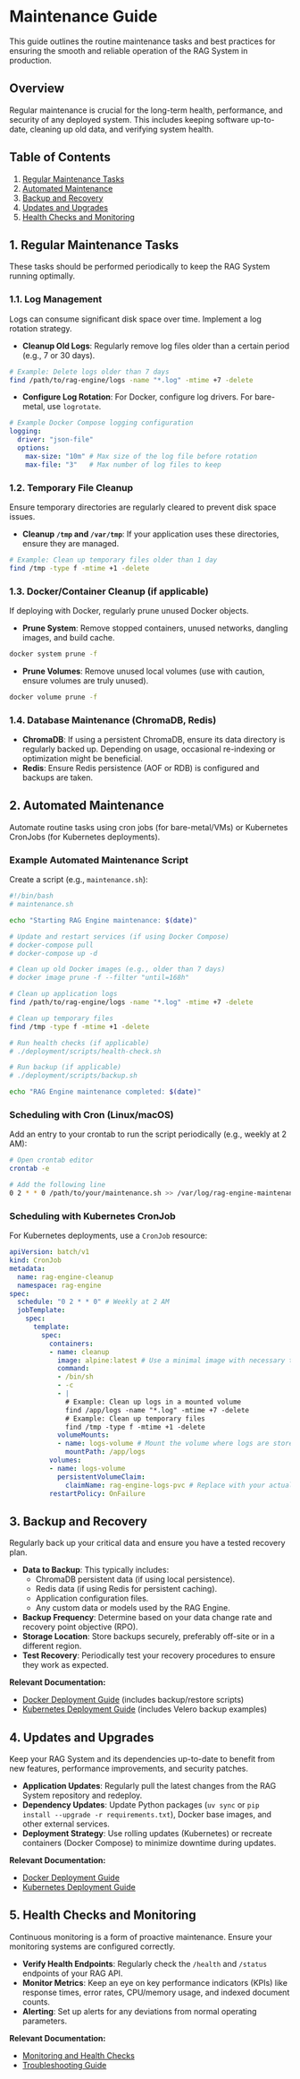 # Maintenance Guide

This guide outlines the routine maintenance tasks and best practices for ensuring the smooth and reliable operation of the RAG System in production.

## Overview

Regular maintenance is crucial for the long-term health, performance, and security of any deployed system. This includes keeping software up-to-date, cleaning up old data, and verifying system health.

## Table of Contents

1.  [Regular Maintenance Tasks](#regular-maintenance-tasks)
2.  [Automated Maintenance](#automated-maintenance)
3.  [Backup and Recovery](#backup-and-recovery)
4.  [Updates and Upgrades](#updates-and-upgrades)
5.  [Health Checks and Monitoring](#health-checks-and-monitoring)

## 1. Regular Maintenance Tasks

These tasks should be performed periodically to keep the RAG System running optimally.

### 1.1. Log Management

Logs can consume significant disk space over time. Implement a log rotation strategy.

*   **Cleanup Old Logs**: Regularly remove log files older than a certain period (e.g., 7 or 30 days).
```bash
# Example: Delete logs older than 7 days
find /path/to/rag-engine/logs -name "*.log" -mtime +7 -delete

```
*   **Configure Log Rotation**: For Docker, configure log drivers. For bare-metal, use `logrotate`.
```yaml
# Example Docker Compose logging configuration
logging:
  driver: "json-file"
  options:
    max-size: "10m" # Max size of the log file before rotation
    max-file: "3"   # Max number of log files to keep

```

### 1.2. Temporary File Cleanup

Ensure temporary directories are regularly cleared to prevent disk space issues.

*   **Cleanup `/tmp` and `/var/tmp`**: If your application uses these directories, ensure they are managed.
```bash
# Example: Clean up temporary files older than 1 day
find /tmp -type f -mtime +1 -delete

```

### 1.3. Docker/Container Cleanup (if applicable)

If deploying with Docker, regularly prune unused Docker objects.

*   **Prune System**: Remove stopped containers, unused networks, dangling images, and build cache.
```bash
docker system prune -f

```
*   **Prune Volumes**: Remove unused local volumes (use with caution, ensure volumes are truly unused).
```bash
docker volume prune -f

```

### 1.4. Database Maintenance (ChromaDB, Redis)

*   **ChromaDB**: If using a persistent ChromaDB, ensure its data directory is regularly backed up. Depending on usage, occasional re-indexing or optimization might be beneficial.
*   **Redis**: Ensure Redis persistence (AOF or RDB) is configured and backups are taken.

## 2. Automated Maintenance

Automate routine tasks using cron jobs (for bare-metal/VMs) or Kubernetes CronJobs (for Kubernetes deployments).

### Example Automated Maintenance Script

Create a script (e.g., `maintenance.sh`):

```bash
#!/bin/bash
# maintenance.sh

echo "Starting RAG Engine maintenance: $(date)"

# Update and restart services (if using Docker Compose)
# docker-compose pull
# docker-compose up -d

# Clean up old Docker images (e.g., older than 7 days)
# docker image prune -f --filter "until=168h"

# Clean up application logs
find /path/to/rag-engine/logs -name "*.log" -mtime +7 -delete

# Clean up temporary files
find /tmp -type f -mtime +1 -delete

# Run health checks (if applicable)
# ./deployment/scripts/health-check.sh

# Run backup (if applicable)
# ./deployment/scripts/backup.sh

echo "RAG Engine maintenance completed: $(date)"
```

### Scheduling with Cron (Linux/macOS)

Add an entry to your crontab to run the script periodically (e.g., weekly at 2 AM):

```bash
# Open crontab editor
crontab -e

# Add the following line
0 2 * * 0 /path/to/your/maintenance.sh >> /var/log/rag-engine-maintenance.log 2>&1
```

### Scheduling with Kubernetes CronJob

For Kubernetes deployments, use a `CronJob` resource:

```yaml
apiVersion: batch/v1
kind: CronJob
metadata:
  name: rag-engine-cleanup
  namespace: rag-engine
spec:
  schedule: "0 2 * * 0" # Weekly at 2 AM
  jobTemplate:
    spec:
      template:
        spec:
          containers:
          - name: cleanup
            image: alpine:latest # Use a minimal image with necessary tools
            command:
            - /bin/sh
            - -c
            - |
              # Example: Clean up logs in a mounted volume
              find /app/logs -name "*.log" -mtime +7 -delete
              # Example: Clean up temporary files
              find /tmp -type f -mtime +1 -delete
            volumeMounts:
            - name: logs-volume # Mount the volume where logs are stored
              mountPath: /app/logs
          volumes:
          - name: logs-volume
            persistentVolumeClaim:
              claimName: rag-engine-logs-pvc # Replace with your actual PVC
          restartPolicy: OnFailure
```

## 3. Backup and Recovery

Regularly back up your critical data and ensure you have a tested recovery plan.

*   **Data to Backup**: This typically includes:
    *   ChromaDB persistent data (if using local persistence).
    *   Redis data (if using Redis for persistent caching).
    *   Application configuration files.
    *   Any custom data or models used by the RAG Engine.
*   **Backup Frequency**: Determine based on your data change rate and recovery point objective (RPO).
*   **Storage Location**: Store backups securely, preferably off-site or in a different region.
*   **Test Recovery**: Periodically test your recovery procedures to ensure they work as expected.

**Relevant Documentation:**
*   [Docker Deployment Guide](../deployment/docker.md) (includes backup/restore scripts)
*   [Kubernetes Deployment Guide](../deployment/kubernetes.md) (includes Velero backup examples)

## 4. Updates and Upgrades

Keep your RAG System and its dependencies up-to-date to benefit from new features, performance improvements, and security patches.

*   **Application Updates**: Regularly pull the latest changes from the RAG System repository and redeploy.
*   **Dependency Updates**: Update Python packages (`uv sync` or `pip install --upgrade -r requirements.txt`), Docker base images, and other external services.
*   **Deployment Strategy**: Use rolling updates (Kubernetes) or recreate containers (Docker Compose) to minimize downtime during updates.

**Relevant Documentation:**
*   [Docker Deployment Guide](../deployment/docker.md)
*   [Kubernetes Deployment Guide](../deployment/kubernetes.md)

## 5. Health Checks and Monitoring

Continuous monitoring is a form of proactive maintenance. Ensure your monitoring systems are configured correctly.

*   **Verify Health Endpoints**: Regularly check the `/health` and `/status` endpoints of your RAG API.
*   **Monitor Metrics**: Keep an eye on key performance indicators (KPIs) like response times, error rates, CPU/memory usage, and indexed document counts.
*   **Alerting**: Set up alerts for any deviations from normal operating parameters.

**Relevant Documentation:**
*   [Monitoring and Health Checks](./monitoring.md)
*   [Troubleshooting Guide](./troubleshooting.md)
